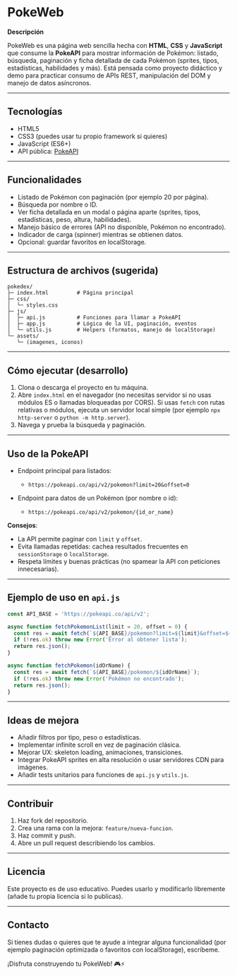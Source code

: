 # PokeWeb

**Descripción**

PokeWeb es una página web sencilla hecha con **HTML**, **CSS** y **JavaScript** que consume la **PokeAPI** para mostrar información de Pokémon: listado, búsqueda, paginación y ficha detallada de cada Pokémon (sprites, tipos, estadísticas, habilidades y más). Está pensada como proyecto didáctico y demo para practicar consumo de APIs REST, manipulación del DOM y manejo de datos asíncronos.

---

## Tecnologías

* HTML5
* CSS3 (puedes usar tu propio framework si quieres)
* JavaScript (ES6+)
* API pública: [PokeAPI](https://pokeapi.co/)

---

## Funcionalidades

* Listado de Pokémon con paginación (por ejemplo 20 por página).
* Búsqueda por nombre o ID.
* Ver ficha detallada en un modal o página aparte (sprites, tipos, estadísticas, peso, altura, habilidades).
* Manejo básico de errores (API no disponible, Pokémon no encontrado).
* Indicador de carga (spinner) mientras se obtienen datos.
* Opcional: guardar favoritos en localStorage.

---

## Estructura de archivos (sugerida)

```
pokedex/
├─ index.html         # Página principal
├─ css/
│  └─ styles.css
├─ js/
│  ├─ api.js          # Funciones para llamar a PokeAPI
│  ├─ app.js          # Lógica de la UI, paginación, eventos
│  └─ utils.js        # Helpers (formatos, manejo de localStorage)
└─ assets/
   └─ (imagenes, iconos)
```

---

## Cómo ejecutar (desarrollo)

1. Clona o descarga el proyecto en tu máquina.
2. Abre `index.html` en el navegador (no necesitas servidor si no usas módulos ES o llamadas bloqueadas por CORS). Si usas `fetch` con rutas relativas o módulos, ejecuta un servidor local simple (por ejemplo `npx http-server` o `python -m http.server`).
3. Navega y prueba la búsqueda y paginación.

---

## Uso de la PokeAPI

* Endpoint principal para listados:

  * `https://pokeapi.co/api/v2/pokemon?limit=20&offset=0`
* Endpoint para datos de un Pokémon (por nombre o id):

  * `https://pokeapi.co/api/v2/pokemon/{id_or_name}`

**Consejos**:

* La API permite paginar con `limit` y `offset`.
* Evita llamadas repetidas: cachea resultados frecuentes en `sessionStorage` o `localStorage`.
* Respeta límites y buenas prácticas (no spamear la API con peticiones innecesarias).

---

## Ejemplo de uso en `api.js`

```js
const API_BASE = 'https://pokeapi.co/api/v2';

async function fetchPokemonList(limit = 20, offset = 0) {
  const res = await fetch(`${API_BASE}/pokemon?limit=${limit}&offset=${offset}`);
  if (!res.ok) throw new Error('Error al obtener lista');
  return res.json();
}

async function fetchPokemon(idOrName) {
  const res = await fetch(`${API_BASE}/pokemon/${idOrName}`);
  if (!res.ok) throw new Error('Pokémon no encontrado');
  return res.json();
}
```

---

## Ideas de mejora

* Añadir filtros por tipo, peso o estadísticas.
* Implementar infinite scroll en vez de paginación clásica.
* Mejorar UX: skeleton loading, animaciones, transiciones.
* Integrar PokeAPI sprites en alta resolución o usar servidores CDN para imágenes.
* Añadir tests unitarios para funciones de `api.js` y `utils.js`.

---

## Contribuir

1. Haz fork del repositorio.
2. Crea una rama con la mejora: `feature/nueva-funcion`.
3. Haz commit y push.
4. Abre un pull request describiendo los cambios.

---

## Licencia

Este proyecto es de uso educativo. Puedes usarlo y modificarlo libremente (añade tu propia licencia si lo publicas).

---

## Contacto

Si tienes dudas o quieres que te ayude a integrar alguna funcionalidad (por ejemplo paginación optimizada o favoritos con localStorage), escríbeme.

¡Disfruta construyendo tu PokeWeb! 🎮⚡️
